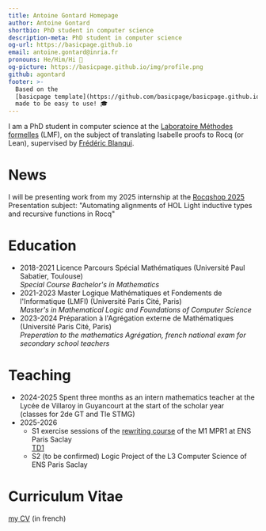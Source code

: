 ```yaml
---
title: Antoine Gontard Homepage
author: Antoine Gontard
shortbio: PhD student in computer science
description-meta: PhD student in computer science
og-url: https://basicpage.github.io
email: antoine.gontard@inria.fr
pronouns: He/Him/Hi 👋
og-picture: https://basicpage.github.io/img/profile.png
github: agontard
footer: >-
  Based on the
  [basicpage template](https://github.com/basicpage/basicpage.github.io),
  made to be easy to use! 🎓
---
```


I am a PhD student in computer science at the [Laboratoire Méthodes formelles](https://lmf.cnrs.fr/) (LMF), on the subject of translating Isabelle proofs to Rocq (or Lean), supervised by [Frédéric Blanqui](https://blanqui.gitlabpages.inria.fr/).

# News
I will be presenting work from my 2025 internship at the [Rocqshop 2025](https://coq-workshop.gitlab.io/2025/)  
Presentation subject: "Automating alignments of HOL Light inductive types and recursive functions in Rocq"

# Education

- 2018-2021 Licence Parcours Spécial Mathématiques (Université Paul Sabatier, Toulouse)  
*Special Course Bachelor's in Mathematics*
- 2021-2023 Master Logique Mathématiques et Fondements de l'Informatique (LMFI) (Université Paris Cité, Paris)  
*Master's in Mathematical Logic and Foundations of Computer Science*
- 2023-2024 Préparation à l'Agrégation externe de Mathématiques (Université Paris Cité, Paris)  
*Preperation to the mathematics Agrégation, french national exam for secondary school teachers*

# Teaching

- 2024-2025 Spent three months as an intern mathematics teacher at the Lycée de Villaroy in Guyancourt at the start of the scholar year  
  (classes for 2de GT and Tle STMG)
- 2025-2026
  + S1 exercise sessions of the [rewriting course](https://blanqui.gitlabpages.inria.fr/1-33.html) of the M1 MPR1 at ENS Paris Saclay  
    [TD1](files/1.pdf)
  + S2 (to be confirmed) Logic Project of the L3 Computer Science of ENS Paris Saclay

# Curriculum Vitae
[my CV](files/CV.pdf) (in french)
<br/><br/>
